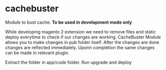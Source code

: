 # cachebuster
Module to bust cache. <b>To be used in development mode only</b>

While developing magento 2 extension we need to remove files and static deploy everytime to check if our changes are working. CacheBuster Module allows you to make changes in pub folder itself. After the changes are done changes are reflected immediately. Uponn completion the same changes can be made in relevant plugin.

Extract the folder in app/code folder. Run upgrade and deploy
